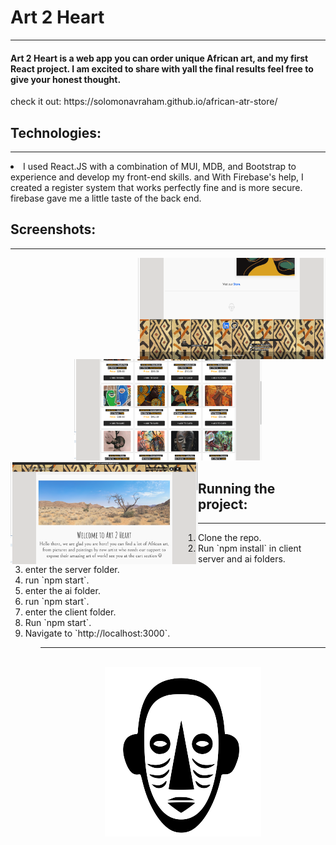 <h1>Art 2 Heart</h1>
<hr/>

<h4>Art 2 Heart is a web app you can order unique African art, and my first React project.
I am excited to share with yall the final results feel free to give your honest thought.</h4>
<p>check it out:
https://solomonavraham.github.io/african-atr-store/
</p>

<h2>Technologies:</h2>
<hr/>
<li>I used React.JS with a combination of MUI, MDB, and Bootstrap to experience and develop my front-end skills. 
and With Firebase's help, I created a register system that works perfectly fine and is more secure. firebase gave me a little taste of the back end.
</li>

<h2>Screenshots:</h2>
<hr/>
 <div align="center">
<img src="Screenshot 1.png" width="300" align="right" />
 <img src="Screenshot 2.png" width="300" />
<img src="Screenshot 3.png" width="300" align="left" />
 </div>

<h2>Running the project:</h2>
<hr/>
<ol>
 <li>Clone the repo.</li>
 <li>Run `npm install` in client server and ai folders.</li>
 <li>enter the server folder.</li>
 <li>run `npm start`.</li>
 <li>enter the ai folder.</li>
 <li>run `npm start`.</li>
 <li>enter the client folder.</li>
 <li>Run `npm start`.</li>
 <li>Navigate to `http://localhost:3000`.</li>
<ol>
 
<hr/>

<br/>
<div align="center">
<img src="https://raw.githubusercontent.com/SolomonAvraham/african-atr-store/dev/public/imgs/logo.png" alt="logo"  />
</div>

